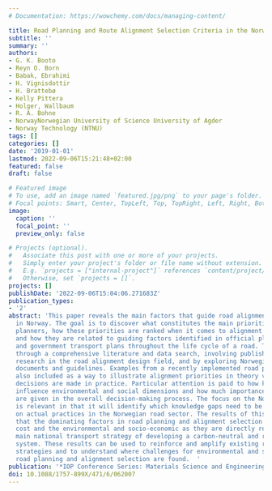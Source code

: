 ```yaml
---
# Documentation: https://wowchemy.com/docs/managing-content/

title: Road Planning and Route Alignment Selection Criteria in the Norwegian Context
subtitle: ''
summary: ''
authors:
- G. K. Booto
- Reyn O. Born
- Babak, Ebrahimi
- H. Vignisdottir
- H. Brattebø
- Kelly Pittera
- Holger, Wallbaum
- R. A. Bohne
- NorwayNorwegian University of Science University of Agder
- Norway Technology (NTNU)
tags: []
categories: []
date: '2019-01-01'
lastmod: 2022-09-06T15:21:48+02:00
featured: false
draft: false

# Featured image
# To use, add an image named `featured.jpg/png` to your page's folder.
# Focal points: Smart, Center, TopLeft, Top, TopRight, Left, Right, BottomLeft, Bottom, BottomRight.
image:
  caption: ''
  focal_point: ''
  preview_only: false

# Projects (optional).
#   Associate this post with one or more of your projects.
#   Simply enter your project's folder or file name without extension.
#   E.g. `projects = ["internal-project"]` references `content/project/deep-learning/index.md`.
#   Otherwise, set `projects = []`.
projects: []
publishDate: '2022-09-06T15:04:06.271683Z'
publication_types:
- '2'
abstract: 'This paper reveals the main factors that guide road alignment design process
  in Norway. The goal is to discover what constitutes the main priorities for road
  planners, how these priorities are ranked when it comes to alignment selection,
  and how they are related to guiding factors identified in official planning documents
  and government transport plans throughout the life cycle of a road. This is done
  through a comprehensive literature and data search, involving published academic
  research in the road alignment design field, and by exploring Norwegian road planning
  documents and guidelines. Examples from a recently implemented road project are
  also included as a way to illustrate alignment priorities in theory versus how alignment
  decisions are made in practice. Particular attention is paid to how key factors
  influence environmental and social dimensions and how much importance these dimensions
  are given in the overall decision-making process. The focus on the Norwegian case
  is relevant in that it will identify which knowledge gaps need to be filled based
  on actual practices in the Norwegian road sector. The results of this study found
  that the dominating factors in road planning and alignment selection are the user
  cost and the environmental and socio-economic as they are directly related to the
  main national transport strategy of developing a carbon-neutral and resilient transport
  system. These results can be used to reinforce and amplify existing road planning
  strategies and to understand where challenges for environmental and social responsible
  road planning and alignment selection are found.  '
publication: '*IOP Conference Series: Materials Science and Engineering*'
doi: 10.1088/1757-899X/471/6/062007
---
```

